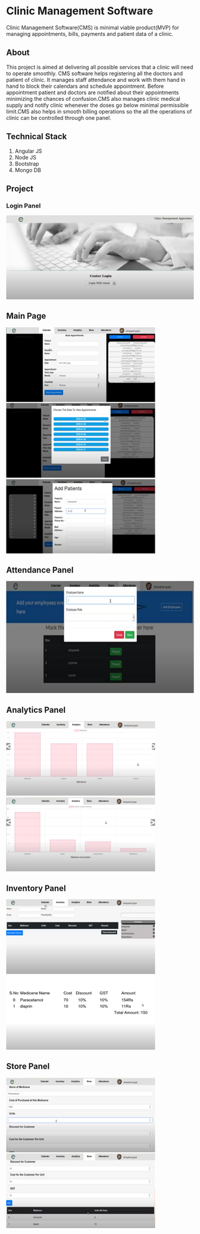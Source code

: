 # Clinic Management Software
Clinic Management Software(CMS) is minimal viable product(MVP) for managing appointments, bills, payments and patient data of a clinic. 
## About
This project is aimed at delivering all possible services that a clinic will need to operate smoothly.
CMS software helps registering all the doctors and patient of clinic. It manages staff attendance and work with them hand in hand to block their calendars and schedule appointment. Before appointment patient and doctors are notified about their appointments minimizing the chances of confusion.CMS also manages clinic medical supply and notify clinic whenever the doses go below minimal permissible limit.CMS also helps in smooth billing operations so the all the operations of clinic can be controlled through one panel.

## Technical Stack
1. Angular JS
2. Node JS
3. Bootstrap
4. Mongo DB

## Project 

### Login Panel
![alt text](https://github.com/shreyansh-goyal/Project-Snapshot/blob/main/Clinic_Management_Software/Login1.PNG "Login Panel")

## Main Page
<div>
<img src="https://github.com/shreyansh-goyal/Project-Snapshot/blob/main/Clinic_Management_Software/Mainpage.PNG" width="400" height="200">

<img src="https://github.com/shreyansh-goyal/Project-Snapshot/blob/main/Clinic_Management_Software/MainPage2.PNG" width="400" height="200">

<img src="https://github.com/shreyansh-goyal/Project-Snapshot/blob/main/Clinic_Management_Software/add%20Patient.PNG" width="400" height="200">
</div>


## Attendance Panel
<div>
<img src="https://github.com/shreyansh-goyal/Project-Snapshot/blob/main/Clinic_Management_Software/Attendance.PNG" width="600" height="300">
</div>


## Analytics Panel
<div>
<img src="https://github.com/shreyansh-goyal/Project-Snapshot/blob/main/Clinic_Management_Software/Attendance2.PNG" width="400" height="200">

<img src="https://github.com/shreyansh-goyal/Project-Snapshot/blob/main/Clinic_Management_Software/Analytics.PNG" width="400" height="200">
</div>


## Inventory Panel
<div>
<img src="https://github.com/shreyansh-goyal/Project-Snapshot/blob/main/Clinic_Management_Software/inventory.PNG" width="400" height="200">

<img src="https://github.com/shreyansh-goyal/Project-Snapshot/blob/main/Clinic_Management_Software/invoice.PNG" width="400" height="200">
</div>

## Store Panel
<div>
<img src="https://github.com/shreyansh-goyal/Project-Snapshot/blob/main/Clinic_Management_Software/store.PNG" width="400" height="200">

<img src="https://github.com/shreyansh-goyal/Project-Snapshot/blob/main/Clinic_Management_Software/store2.PNG" width="400" height="200">
</div>
